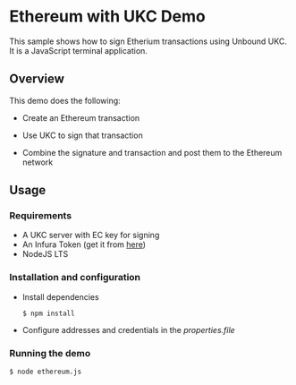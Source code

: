 # Ethereum with UKC Demo

This sample shows how to sign Etherium transactions using Unbound UKC. It is a JavaScript terminal application.

## Overview
This demo does the following:

* Create an Ethereum transaction

* Use UKC to sign that transaction

* Combine the signature and transaction and post them to the Ethereum network


## Usage
### Requirements
* A UKC server with EC key for signing
* An Infura Token (get it from [here](https://infura.io))
* NodeJS LTS

### Installation and configuration
* Install dependencies
    ```
    $ npm install
    ```
* Configure addresses and credentials in the *properties.file*
	
	
### Running the demo
```
$ node ethereum.js
```
